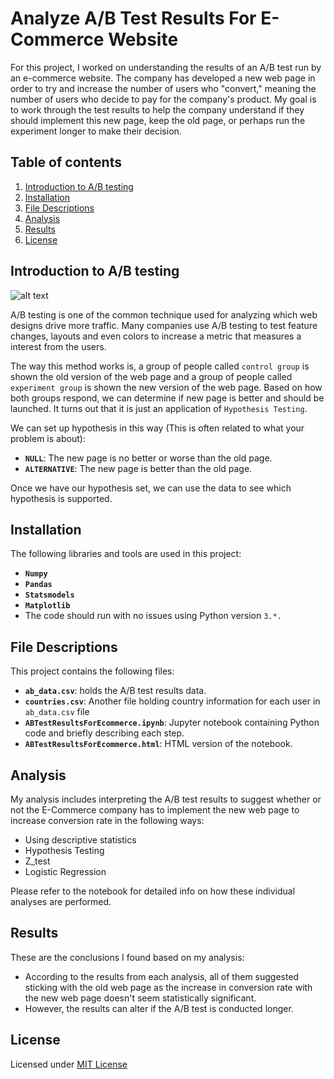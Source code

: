 # Analyze A/B Test Results For E-Commerce Website

For this project, I worked on understanding the results of an A/B test run by an e-commerce website. The company has developed a new web page in order to try and increase the number of users who "convert," meaning the number of users who decide to pay for the company's product. My goal is to work through the test results to help the company understand if they should implement this new page, keep the old page, or perhaps run the experiment longer to make their decision.

## Table of contents

1. [Introduction to A/B testing](notion://www.notion.so/4d3468a7a97247858249890411e4384e#intro)
2. [Installation](notion://www.notion.so/4d3468a7a97247858249890411e4384e#installation)
3. [File Descriptions](notion://www.notion.so/4d3468a7a97247858249890411e4384e#files)
4. [Analysis](notion://www.notion.so/4d3468a7a97247858249890411e4384e#analysis)
5. [Results](notion://www.notion.so/4d3468a7a97247858249890411e4384e#observations)
6. [License](notion://www.notion.so/4d3468a7a97247858249890411e4384e#license)

## Introduction to A/B testing

![alt text](https://i.imgur.com/5PNPn3L.png)

A/B testing is one of the common technique used for analyzing which web designs drive more traffic. Many companies use A/B testing to test feature changes, layouts and even colors to increase a metric that measures a interest from the users.

The way this method works is, a group of people called `control group` is shown the old version of the web page and a group of people called `experiment group` is shown the new version of the web page. Based on how both groups respond, we can determine if new page is better and should be launched. It turns out that it is just an application of `Hypothesis Testing`.

We can set up hypothesis in this way (This is often related to what your problem is about):

- **`NULL`**: The new page is no better or worse than the old page.
- **`ALTERNATIVE`**: The new page is better than the old page.

Once we have our hypothesis set, we can use the data to see which hypothesis is supported.

## Installation

The following libraries and tools are used in this project:

- **`Numpy`**
- **`Pandas`**
- **`Statsmodels`**
- **`Matplotlib`**
- The code should run with no issues using Python version `3.*.`

## File Descriptions

This project contains the following files:

- **`ab_data.csv`**: holds the A/B test results data.
- **`countries.csv`**: Another file holding country information for each user in `ab_data.csv` file
- **`ABTestResultsForEcommerce.ipynb`**: Jupyter notebook containing Python code and briefly describing each step.
- **`ABTestResultsForEcommerce.html`**: HTML version of the notebook.

## Analysis

My analysis includes interpreting the A/B test results to suggest whether or not the E-Commerce company has to implement the new web page to increase conversion rate in the following ways:

- Using descriptive statistics
- Hypothesis Testing
- Z_test
- Logistic Regression

Please refer to the notebook for detailed info on how these individual analyses are performed.

## Results

These are the conclusions I found based on my analysis:

- According to the results from each analysis, all of them suggested sticking with the old web page as the increase in conversion rate with the new web page doesn't seem statistically significant.
- However, the results can alter if the A/B test is conducted longer.

## License

Licensed under [MIT License](https://github.com/ManideepTelukuntla/InvestigateTMDBMovieData/blob/master/LICENSE)
